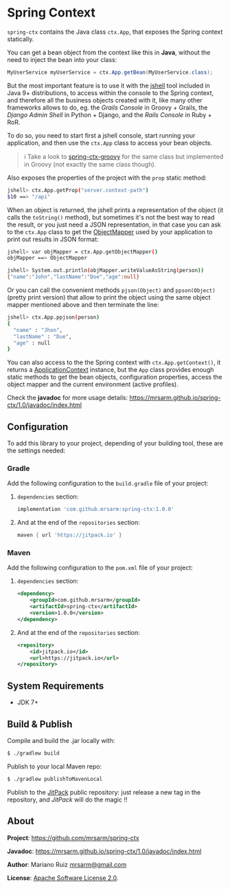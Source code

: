 Spring Context
==============

`spring-ctx` contains the Java class `ctx.App`, that
exposes the Spring context statically.

You can get a bean object from the context like this in **Java**, without the
need to inject the bean into your class:

```java
MyUserService myUserService = ctx.App.getBean(MyUserService.class);
```

But the most important feature is to use it with the
[jshell](https://docs.oracle.com/javase/9/jshell/introduction-jshell.htm) tool
included in Java 9+ distributions, to access within the console
to the Spring context, and therefore all the business objects created with it,
like many other frameworks allows to do, eg. the *Grails Console* in Groovy + Grails,
the *Django Admin Shell* in Python + Django, and the *Rails Console* in Ruby + RoR.

To do so, you need to start first a jshell console, start running
your application, and then use the `ctx.App` class to access your
bean objects.

> :information_source: Take a look to [spring-ctx-groovy](https://github.com/grayshirts/spring-ctx-groovy)
> for the same class but implemented in Groovy (not exactly the same class though).

Also exposes the properties of the project with the `prop` static method:

```bash
jshell> ctx.App.getProp("server.context-path")
$10 ==> "/api"
```

When an object is returned, the jshell prints a representation of the
object (it calls the `toString()` method), but sometimes it's not the
best way to read the result, or you just need a JSON representation,
in that case you can ask to the `ctx.App` class to get the
[ObjectMapper](https://docs.spring.io/spring-boot/docs/current/reference/html/howto-spring-mvc.html#howto-customize-the-jackson-objectmapper)
used by your application to print out results in JSON format:

```bash
jshell> var objMapper = ctx.App.getObjectMapper()
objMapper ==> ObjectMapper

jshell> System.out.println(objMapper.writeValueAsString(person))
{"name":"John","lastName":"Doe","age":null}
```

Or you can call the convenient methods `pjson(Object)` and `ppson(Object)`
(pretty print version) that allow to print the object using
the same object mapper mentioned above and then terminate the line:

```bash
jshell> ctx.App.ppjson(person)
{
  "name" : "Jhon",
  "lastName" : "Due",
  "age" : null
}
```

You can also access to the the Spring context with `ctx.App.getContext()`, it
returns a [ApplicationContext](https://docs.spring.io/spring-framework/docs/current/javadoc-api/org/springframework/context/ApplicationContext.html)
instance, but the `App` class provides enough static methods to get
the bean objects, configuration properties, access the object mapper
and the current environment (active profiles).

Check the **javadoc** for more usage details:
https://mrsarm.github.io/spring-ctx/1.0/javadoc/index.html


Configuration
-------------

To add this library to your project, depending of your building
tool, these are the settings needed:

### Gradle

Add the following configuration to the `build.gradle` file
of your project:

1. `dependencies` section:

   ```groovy
   implementation 'com.github.mrsarm:spring-ctx:1.0.0'
   ```

2. And at the end of the `repositories` section:

   ```groovy
   maven { url 'https://jitpack.io' }
   ```

### Maven

Add the following configuration to the `pom.xml` file
of your project:

1. `dependencies` section:

   ```xml
   <dependency>
       <groupId>com.github.mrsarm</groupId>
       <artifactId>spring-ctx</artifactId>
       <version>1.0.0</version>
   </dependency>
   ```

2. And at the end of the `repositories` section:

   ```xml
   <repository>
       <id>jitpack.io</id>
       <url>https://jitpack.io</url>
   </repository>
   ```


System Requirements
-------------------

 * JDK 7+


Build & Publish
---------------

Compile and build the .jar locally with:

```bash
$ ./gradlew build
```

Publish to your local Maven repo:

```bash
$ ./gradlew publishToMavenLocal
```

Publish to the [JitPack](https://jitpack.io/) public repository:
just release a new tag in the repository, and _JitPack_ will do
the magic !!


About
-----

**Project**: https://github.com/mrsarm/spring-ctx

**Javadoc**: https://mrsarm.github.io/spring-ctx/1.0/javadoc/index.html

**Author**: Mariano Ruiz <mrsarm@gmail.com>

**License**: [Apache Software License 2.0](https://www.apache.org/licenses/LICENSE-2.0).
